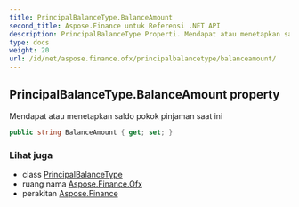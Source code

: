 ```yaml
---
title: PrincipalBalanceType.BalanceAmount
second_title: Aspose.Finance untuk Referensi .NET API
description: PrincipalBalanceType Properti. Mendapat atau menetapkan saldo pokok pinjaman saat ini
type: docs
weight: 20
url: /id/net/aspose.finance.ofx/principalbalancetype/balanceamount/
---
```

## PrincipalBalanceType.BalanceAmount property

Mendapat atau menetapkan saldo pokok pinjaman saat ini

```csharp
public string BalanceAmount { get; set; }
```

### Lihat juga

* class [PrincipalBalanceType](../)
* ruang nama [Aspose.Finance.Ofx](../../principalbalancetype/)
* perakitan [Aspose.Finance](../../../)


